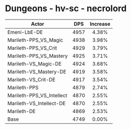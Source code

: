 # Dungeons - hv-sc - necrolord
| Actor | DPS | Increase |
|---|:---:|:---:|
|Emeni-LbE-DE|4957|4.38%|
|Marileth-PPS_VS_Magic|4938|3.98%|
|Marileth-PPS_VS_Crit|4929|3.79%|
|Marileth-PPS_VS_Mastery|4925|3.71%|
|Marileth-VS_Magic-DE|4924|3.68%|
|Marileth-VS_Mastery-DE|4919|3.58%|
|Marileth-VS_Crit-DE|4917|3.54%|
|Marileth-PPS|4879|2.74%|
|Marileth-PPS_VS_Intellect|4870|2.55%|
|Marileth-VS_Intellect-DE|4870|2.55%|
|Marileth-DE|4869|2.53%|
|Base|4749|0.00%|
